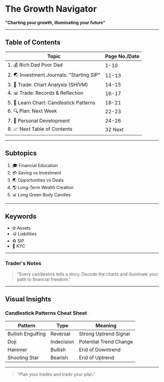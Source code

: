 # The Growth Navigator

**"Charting your growth, illuminating your future"**

---

## Table of Contents

| **Topic**                               | **Page No./Date** |
|-----------------------------------------|-------------------|
| 1. 💰 Rich Dad Poor Dad                    | 1-10              |
| 2. 🌏 Investment Journals: "Starting SIP"  | 11-13             |
| 3. 🎨 Trade: Chart Analysis (SHIVM)        | 14-15             |
| 4. 📊 Trade: Records & Reflection          | 16-17             |
| 5. 🔖 Learn Chart: Candlestick Patterns    | 18-21             |
| 6. 🔍 Plan: Next Week                      | 22-23             |
| 7. 🌟 Personal Development                 | 24-26             |
| 8. 📈 Next Table of Contents               | 32 Next           |

---

## Subtopics

1. 🎓 Financial Education  
2. 💳 Saving vs Investment  
3. 🌏 Opportunities vs Deals  
4. 🌎 Long-Term Wealth Creation  
5. 📊 Long Green Body Candles  

---

## Keywords

- 🌐 Assets  
- 🪙 Liabilities  
- ♻️ SIP  
- 🔖 KYC  

---

### Trader's Notes

> "Every candlestick tells a story. Decode the charts and illuminate your path to financial freedom."

---

## Visual Insights

### Candlestick Patterns Cheat Sheet

| **Pattern**          | **Type**       | **Meaning**                  |
|-----------------------|----------------|------------------------------|
| Bullish Engulfing     | Reversal       | Strong Uptrend Signal        |
| Doji                 | Indecision     | Potential Trend Change       |
| Hammer               | Bullish        | End of Downtrend             |
| Shooting Star        | Bearish        | End of Uptrend               |

---

> "Plan your trades and trade your plan."
